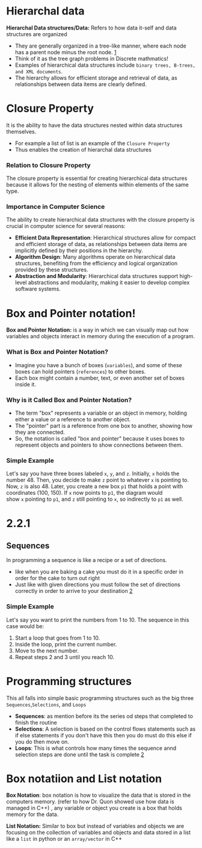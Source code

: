 
# Hierarchal data

**Hierarchal Data structures/Data:** Refers to how data it-self and data structures are organized

- They are generally organized in a tree-like manner, where each node has a parent  node minus the root node.  [1](https://eng.libretexts.org/Bookshelves/Computer_Science/Programming_and_Computation_Fundamentals/Structure_and_Interpretation_of_Computer_Programs_(Abelson_Sussman_and_Sussman)/02%3A_Building_Abstractions_with_Data/2.02%3A_New_Page) 
- Think of it as the tree graph problems in Discrete mathmatics! 
- Examples of hierarchical data structures include `binary trees, B-trees, and XML documents`.
- The hierarchy allows for efficient storage and retrieval of data, as relationships between data items are clearly defined.

# Closure Property

It is the ability to have the data structures nested within data structures themselves. 
-  For example a list of  list is an example of the `Closure Property` 
- Thus enables  the creation of hierarchal data structures 

### Relation to Closure Property

The closure property is essential for creating hierarchical data structures because it allows for the nesting of elements within elements of the same type.

### Importance in Computer Science

The ability to create hierarchical data structures with the closure property is crucial in computer science for several reasons:

- **Efficient Data Representation**: Hierarchical structures allow for compact and efficient storage of data, as relationships between data items are implicitly defined by their positions in the hierarchy.
- **Algorithm Design**: Many algorithms operate on hierarchical data structures, benefiting from the efficiency and logical organization provided by these structures.
- **Abstraction and Modularity**: Hierarchical data structures support high-level abstractions and modularity, making it easier to develop complex software systems.

# Box and Pointer notation! 

**Box and Pointer Notation:** is a way in which we can visually map out how variables and objects interact in memory during the execution of a program. 

### What is Box and Pointer Notation?

- Imagine you have a bunch of boxes (`variables`), and some of these boxes can hold pointers (`references`) to other boxes.
- Each box might contain a number, text, or even another set of boxes inside it. 

### Why is it Called Box and Pointer Notation?

- The term "box" represents a variable or an object in memory, holding either a value or a reference to another object.
- The "pointer" part is a reference from one box to another, showing how they are connected. 
- So, the notation is called "box and pointer" because it uses boxes to represent objects and pointers to show connections between them.

### Simple Example

Let's say you have three boxes labeled `x`, `y`, and `z`. Initially, `x` holds the number 48. Then, you decide to make `z` point to whatever `x` is pointing to. Now, `z` is also 48. Later, you create a new box `p1` that holds a point with coordinates (100, 150). If `x` now points to `p1`, the diagram would show `x` pointing to `p1`, and `z` still pointing to `x`, so indirectly to `p1` as well.


# 2.2.1

## Sequences 

In programming a sequence is like a recipe or a set of directions. 

- like when you are baking a cake you must do it in a specific order in order for the cake to turn out right
- Just like with given directions you must follow the set of directions correctly in order to arrive to your destination [2](https://edu.gcfglobal.org/en/computer-science/sequences-selections-and-loops/1/#)
### Simple Example

Let's say you want to print the numbers from 1 to 10. The sequence in this case would be:

1. Start a loop that goes from 1 to 10.
2. Inside the loop, print the current number.
3. Move to the next number.
4. Repeat steps 2 and 3 until you reach 10.

# Programming structures 

This all falls into simple basic programming structures such as the  big three `Sequences`,`Selections`, and `Loops` 

- **Sequences**: as mention before its the series od steps that completed to finish the routine
- **Selections**:  A selection is based on the control flows statements such as if else statements if you don't have this then you do  must do  this else if you do then move on. 
- **Loops**: This is what controls how many times the sequence annd selection steps are done until the task is complete [2](https://edu.gcfglobal.org/en/computer-science/sequences-selections-and-loops/1/#)
# Box notatiion and List notation 

**Box Notation**: box notation is how to visualize the data that is stored in the computers  memory. (refer to how Dr. Quon showed use how data is managed in C++) , any variable or object you create is a box that holds memory for the data. 

**List Notation:** Similar to box but instead of variables and objects we are focusing on the collection of variables and objects and data stored in a list like a `list` in python or an `array/vector` in C++ 